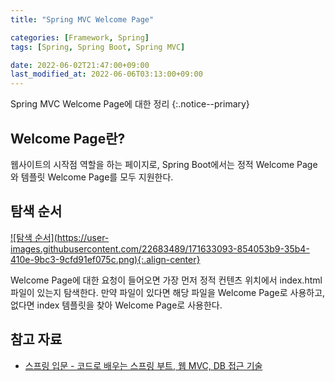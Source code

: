 ```yaml
---
title: "Spring MVC Welcome Page"

categories: [Framework, Spring]
tags: [Spring, Spring Boot, Spring MVC]

date: 2022-06-02T21:47:00+09:00
last_modified_at: 2022-06-06T03:13:00+09:00
---
```


Spring MVC Welcome Page에 대한 정리
{:.notice--primary}

## Welcome Page란?

웹사이트의 시작점 역할을 하는 페이지로, Spring Boot에서는 정적 Welcome Page와 템플릿 Welcome Page를 모두 지원한다.

## 탐색 순서

<a href="https://user-images.githubusercontent.com/22683489/171633093-854053b9-35b4-410e-9bc3-9cfd91ef075c.png">
    ![탐색 순서](https://user-images.githubusercontent.com/22683489/171633093-854053b9-35b4-410e-9bc3-9cfd91ef075c.png){:.align-center}
</a>

Welcome Page에 대한 요청이 들어오면 가장 먼저 정적 컨텐츠 위치에서 index.html 파일이 있는지 탐색한다. 만약 파일이 있다면 해당 파일을 Welcome Page로 사용하고, 없다면 index 템플릿을 찾아 Welcome Page로 사용한다.

## 참고 자료

- [스프링 입문 - 코드로 배우는 스프링 부트, 웹 MVC, DB 접근 기술](https://www.inflearn.com/course/%EC%8A%A4%ED%94%84%EB%A7%81-%EC%9E%85%EB%AC%B8-%EC%8A%A4%ED%94%84%EB%A7%81%EB%B6%80%ED%8A%B8)
